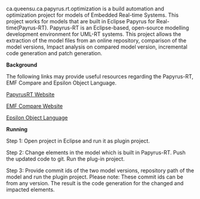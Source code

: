 
ca.queensu.ca.papyrus.rt.optimization is a build automation and optimization project for models of Embedded Real-time Systems. This project works for models that are built in Eclipse Papyrus for Real-time(Payrus-RT). Papyrus-RT is an Eclipse-based, open-source modelling development environment for UML-RT systems. This project allows the extraction of the model files from an online repository, comparison of the model versions, Impact analysis on compared model version, incremental code generation and patch generation.

**Background**

The following links may provide useful resources regarding the Papyrus-RT, EMF Compare and Epsilon Object Language.

[PapyrusRT Website](https://www.eclipse.org/papyrus-rt/)

[EMF Compare Website](https://www.eclipse.org/emf/compare/)

[Epsilon Object Language](https://www.eclipse.org/epsilon/doc/eol/)


**Running**

Step 1: Open project in Eclipse and run it as plugin project. 

Step 2: Change elements in the model which is built in Papyrus-RT. Push the updated code to git. Run the plug-in project.

Step 3: Provide commit ids of the two model versions, repository path of the model and run the plugin project. Please note: These commit ids can be from any version. The result is the code generation for the changed and impacted elements.











